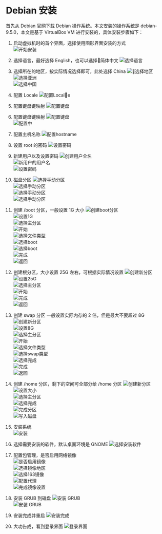 # Debian 安装

首先从 Debian 官网下载 Debian 操作系统。本文安装的操作系统是 debian-9.5.0，本文是基于 VirtualBox VM 进行安装的，具体安装步骤如下：

1. 启动虚拟机时的首个界面，选择使用图形界面安装的方式  
![开始安装](./images/debian-install/1.png)  

2. 选择语言，最好选择 English，也可以选择简体中文
![选择语言](./images/debian-install/2.png)  

3. 选择所在的地区，按实际情况选择即可，此处选择 China
![选择地区](./images/debian-install/3.png)  
![选择亚洲](./images/debian-install/4.png)  
![选择中国](./images/debian-install/5.png)  

4. 配置 Locale 
![配置Locale](./images/debian-install/6.png)  

5. 配置键盘键映射
![配置键盘](./images/debian-install/6.png)  

6. 配置键盘键映射
![配置键盘](./images/debian-install/7.png)  
![配置中](./images/debian-install/8.png)  

7. 配置主机名称
![配置hostname](./images/debian-install/9.png)  

8. 设置 root 的密码
![设置密码](./images/debian-install/11.png)  

9. 新建用户以及设置密码
![创建用户全名](./images/debian-install/12.png)  
![新用户的用户名](./images/debian-install/13.png)  
![设置密码](./images/debian-install/14.png)  

10. 磁盘分区
![选择手动分区](./images/debian-install/15.png)  
![选择手动分区](./images/debian-install/16.png)  
![选择手动分区](./images/debian-install/17.png)  
![选择手动分区](./images/debian-install/18.png)  

11. 创建 /boot 分区，一般设置 1G 大小
![创建boot分区](./images/debian-install/19.png)  
![设置1G](./images/debian-install/20.png)  
![选择主分区](./images/debian-install/21.png)  
![开始](./images/debian-install/22.png)  
![选择文件类型](./images/debian-install/23.png)  
![选择boot](./images/debian-install/24.png)  
![选择boot](./images/debian-install/25.png)  
![完成](./images/debian-install/26.png)  
![返回](./images/debian-install/27.png)  

12. 创建根分区，大小设置 25G 左右，可根据实际情况设置
![创建新分区](./images/debian-install/28.png)  
![设置25G](./images/debian-install/29.png)  
![选择主分区](./images/debian-install/30.png)  
![开始](./images/debian-install/31.png)  
![完成](./images/debian-install/32.png)  
![返回](./images/debian-install/33.png)  

13. 创建 swap 分区 一般设置实际内存的 2 倍，但是最大不要超过 8G 
![创建新分区](./images/debian-install/34.png)  
![设置8G](./images/debian-install/35.png)  
![选择主分区](./images/debian-install/36.png)  
![开始](./images/debian-install/37.png)  
![选择文件类型](./images/debian-install/38.png)  
![选择swap类型](./images/debian-install/39.png)  
![选择完成](./images/debian-install/40.png)  
![完成](./images/debian-install/41.png)  
![返回](./images/debian-install/42.png)  

14. 创建 /home 分区，剩下的空间可全部分给 /home 分区
![创建新分区](./images/debian-install/43.png)  
![设置大小](./images/debian-install/44.png)  
![选择主分区](./images/debian-install/45.png)  
![选择完成](./images/debian-install/46.png)  
![完成分区](./images/debian-install/47.png)  
![写入磁盘](./images/debian-install/48.png)  

15. 安装系统  
![安装](./images/debian-install/49.png)  

16. 选择需要安装的软件，默认桌面环境是 GNOME 
![选择安装软件](./images/debian-install/60.png)

17. 配置包管理，是否启用网络镜像  
![是否启用镜像](./images/debian-install/50.png)  
![选择镜像地区](./images/debian-install/51.png)  
![选择163镜像](./images/debian-install/52.png)  
![配置代理](./images/debian-install/53.png)  
![完成镜像设置](./images/debian-install/54.png)  

18. 安装 GRUB 到磁盘
![安装 GRUB](./images/debian-install/55.png)  
![安装 GRUB](./images/debian-install/56.png)  

19. 安装完成并重启
![安装完成](./images/debian-install/57.png)  

20. 大功告成，看到登录界面
![登录界面](./images/debian-install/58.png)  
